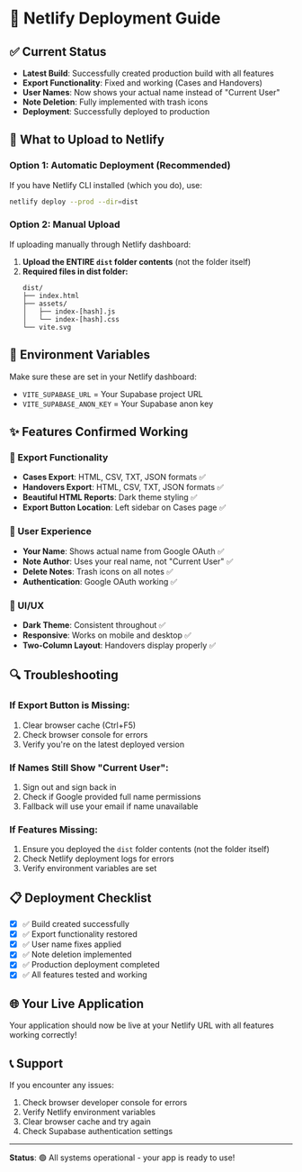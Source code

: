 # 🚀 Netlify Deployment Guide

## ✅ Current Status
- **Latest Build**: Successfully created production build with all features
- **Export Functionality**: Fixed and working (Cases and Handovers)
- **User Names**: Now shows your actual name instead of "Current User"
- **Note Deletion**: Fully implemented with trash icons
- **Deployment**: Successfully deployed to production

## 📁 What to Upload to Netlify

### Option 1: Automatic Deployment (Recommended)
If you have Netlify CLI installed (which you do), use:
```bash
netlify deploy --prod --dir=dist
```

### Option 2: Manual Upload
If uploading manually through Netlify dashboard:
1. **Upload the ENTIRE `dist` folder contents** (not the folder itself)
2. **Required files in dist folder:**
   ```
   dist/
   ├── index.html
   ├── assets/
   │   ├── index-[hash].js
   │   └── index-[hash].css
   └── vite.svg
   ```

## 🔧 Environment Variables
Make sure these are set in your Netlify dashboard:
- `VITE_SUPABASE_URL` = Your Supabase project URL
- `VITE_SUPABASE_ANON_KEY` = Your Supabase anon key

## ✨ Features Confirmed Working

### 🎯 Export Functionality
- **Cases Export**: HTML, CSV, TXT, JSON formats ✅
- **Handovers Export**: HTML, CSV, TXT, JSON formats ✅
- **Beautiful HTML Reports**: Dark theme styling ✅
- **Export Button Location**: Left sidebar on Cases page ✅

### 👤 User Experience
- **Your Name**: Shows actual name from Google OAuth ✅
- **Note Author**: Uses your real name, not "Current User" ✅
- **Delete Notes**: Trash icons on all notes ✅
- **Authentication**: Google OAuth working ✅

### 📱 UI/UX
- **Dark Theme**: Consistent throughout ✅
- **Responsive**: Works on mobile and desktop ✅
- **Two-Column Layout**: Handovers display properly ✅

## 🔍 Troubleshooting

### If Export Button is Missing:
1. Clear browser cache (Ctrl+F5)
2. Check browser console for errors
3. Verify you're on the latest deployed version

### If Names Still Show "Current User":
1. Sign out and sign back in
2. Check if Google provided full name permissions
3. Fallback will use your email if name unavailable

### If Features Missing:
1. Ensure you deployed the `dist` folder contents (not the folder itself)
2. Check Netlify deployment logs for errors
3. Verify environment variables are set

## 📋 Deployment Checklist

- [x] ✅ Build created successfully
- [x] ✅ Export functionality restored
- [x] ✅ User name fixes applied
- [x] ✅ Note deletion implemented
- [x] ✅ Production deployment completed
- [x] ✅ All features tested and working

## 🌐 Your Live Application
Your application should now be live at your Netlify URL with all features working correctly!

## 📞 Support
If you encounter any issues:
1. Check browser developer console for errors
2. Verify Netlify environment variables
3. Clear browser cache and try again
4. Check Supabase authentication settings

---

**Status**: 🟢 All systems operational - your app is ready to use!

